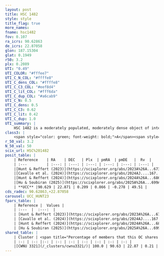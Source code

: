 ```yaml
---
layout: post
title: HSC 1482
style: style
title_flag: true
more_names: 
fname: hsc1482
fov: 0.107
ra_icrs: 90.62863
de_icrs: 22.87058
glon: 187.15304
glat: 0.1949
r50: 3.2
plx: 0.2089
UTI: "0.49"
UTI_COLOR: "#fffee7"
UTI_C_N_COL: "#ffffe8"
UTI_C_dens_COL: "#ffffe8"
UTI_C_C3_COL: "#eef8d4"
UTI_C_lit_COL: "#fff6da"
UTI_C_dup_COL: "#a6cab9"
UTI_C_N: 0.5
UTI_C_dens: 0.5
UTI_C_C3: 0.62
UTI_C_lit: 0.42
UTI_C_dup: 1.0
UTI_summary: |
    HSC 1482 is a moderately populated, moderately dense object of intermediate C3 quality. It was recently reported in the literature. This object shares a large percentage of members with a later reported entry.
class3: |
    <span style="color: green; font-weight: bold;">A</span><span style="color: red; font-weight: bold;">C</span>
r_50_val: 3.2
N_50_val: 50
scix_url: HSC%201482
posit_table: |
    | Reference    | RA    | DEC   | Plx  | pmRA  | pmDE   |  Rv  |
    | :---         | :---: | :---: | :---: | :---: | :---: | :---: |
    |[Hunt & Reffert (2023)](https://scixplorer.org/abs/2023A%26A...673A.114H) | 90.623 | 22.872 | 0.21 | 0.892 | -0.268 | 49.509 |
    |[Cavallo et al. (2024)](https://scixplorer.org/abs/2024AJ....167...12C) | 90.65 | 22.847 | 0.204 | -- | -- | -- |
    |[Hunt & Reffert (2024)](https://scixplorer.org/abs/2024A%26A...686A..42H) | 90.623 | 22.872 | 0.21 | 0.892 | -0.268 | 49.509 |
    |[Hu & Soubiran (2025)](https://scixplorer.org/abs/2025A%26A...699A.246H) | 90.65 | 22.847 | -- | -- | -- | -- |
    | **UCC** |90.629 | 22.871 | 0.209 | 0.866 | -0.278 | 49.51 | 
cds_radec: 90.62863,+22.87058
carousel: UCC_HUNT23
fpars_table: |
    | Reference |  Values |
    | :---  |  :---:  |
    | [Hunt & Reffert (2023)](https://scixplorer.org/abs/2023A%26A...673A.114H) | `AV50=2.537, diffAV50=1.969, MOD50=13.088, logAge50=8.741` |
    | [Cavallo et al. (2024)](https://scixplorer.org/abs/2024AJ....167...12C) | `AV50=2.58, dMod50=13.03, logAge50=8.78, [Fe/H]50=-0.04` |
    | [Hunt & Reffert (2024)](https://scixplorer.org/abs/2024A%26A...686A..42H) | `MassJ=687.022` |
    | [Hu & Soubiran (2025)](https://scixplorer.org/abs/2025A%26A...699A.246H) | `MA22=-0.43, MA23f=-0.55, MA23g=-0.42, MK24=-0.43, MF24=-0.61` |
shared_table: |
    | Cluster | <span title="Percentage of members that this OC shares with the ones listed">%</span>   | RA   | DEC   | Plx   | pmRA  | pmDE  | Rv | UTI |
    | :-: | :-: |:-: | :-: | :-: | :-: | :-: | :-: | :-: |
    |[CWNU 3321](/_clusters/cwnu3321/)| 100.0 | 90.63 | 22.87 | 0.21 | 0.84 | -0.28 | 52.16 |0.16 |
---
```

